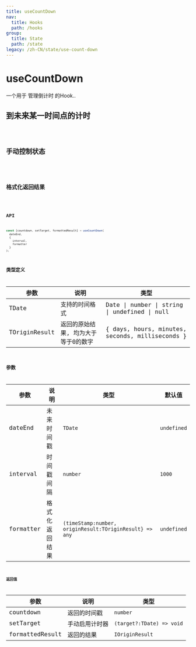 ```yaml
---
title: useCountDown
nav:
  title: Hooks
  path: /hooks
group:
  title: State
  path: /state
legacy: /zh-CN/state/use-count-down
---
```


# useCountDown

一个用于 管理倒计时 的Hook..

## 到未来某一时间点的计时

<code src="./demo/demo1.tsx" />

## 手动控制状态

<code src="./demo/demo2.tsx" />

## 格式化返回结果

<code src="./demo/demo3.tsx" />

## API

```javascript
const [countdown, setTarget, formattedResult] = useCountDown(
  dateEnd,
  {
    interval,
    formatter
  }
);
```

## 类型定义

| 参数          | 说明                                | 类型                                            |
| ------------- | ----------------------------------- | ----------------------------------------------- |
| TDate         | 支持的时间格式                      | Date \| number \| string \| undefined \| null   |
| TOriginResult | 返回的原始结果, 均为大于等于0的数字 | { days, hours, minutes, seconds, milliseconds } |


## 参数

| 参数      | 说明           | 类型                                                    | 默认值      |
| --------- | -------------- | ------------------------------------------------------- | ----------- |
| dateEnd   | 未来时间戳     | `TDate`                                                 | `undefined` |
| interval  | 时间戳间隔     | `number`                                                | `1000`      |
| formatter | 格式化返回结果 | `(timeStamp:number, originResult:TOriginResult} => any` | `undefined` |


### 返回值

| 参数            | 说明           | 类型                      |
| --------------- | -------------- | ------------------------- |
| countdown       | 返回的时间戳   | `number`                  |
| setTarget       | 手动启用计时器 | `(target?:TDate) => void` |
| formattedResult | 返回的结果     | `IOriginResult`           |

